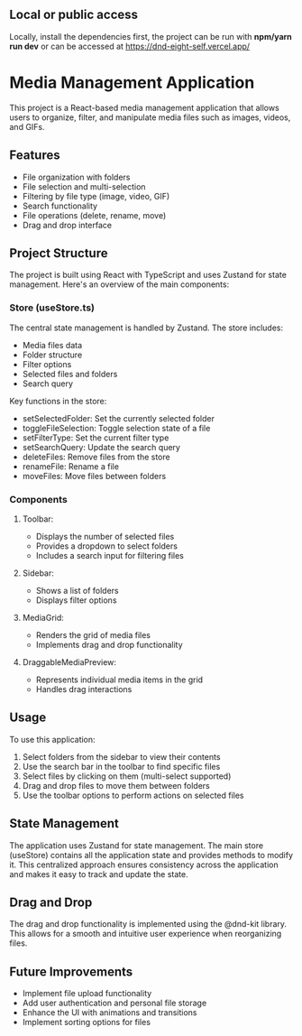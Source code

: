 ## Local or public access

Locally, install the dependencies first, the project can be run with **npm/yarn run dev** or can be accessed at https://dnd-eight-self.vercel.app/

# Media Management Application

This project is a React-based media management application that allows users to organize, filter, and manipulate media files such as images, videos, and GIFs.

## Features

- File organization with folders
- File selection and multi-selection
- Filtering by file type (image, video, GIF)
- Search functionality
- File operations (delete, rename, move)
- Drag and drop interface

## Project Structure

The project is built using React with TypeScript and uses Zustand for state management. Here's an overview of the main components:

### Store (useStore.ts)

The central state management is handled by Zustand. The store includes:

- Media files data
- Folder structure
- Filter options
- Selected files and folders
- Search query

Key functions in the store:

- setSelectedFolder: Set the currently selected folder
- toggleFileSelection: Toggle selection state of a file
- setFilterType: Set the current filter type
- setSearchQuery: Update the search query
- deleteFiles: Remove files from the store
- renameFile: Rename a file
- moveFiles: Move files between folders

### Components

1. Toolbar: 
   - Displays the number of selected files
   - Provides a dropdown to select folders
   - Includes a search input for filtering files

2. Sidebar:
   - Shows a list of folders
   - Displays filter options

3. MediaGrid:
   - Renders the grid of media files
   - Implements drag and drop functionality

4. DraggableMediaPreview:
   - Represents individual media items in the grid
   - Handles drag interactions

## Usage

To use this application:

1. Select folders from the sidebar to view their contents
2. Use the search bar in the toolbar to find specific files
3. Select files by clicking on them (multi-select supported)
4. Drag and drop files to move them between folders
5. Use the toolbar options to perform actions on selected files

## State Management

The application uses Zustand for state management. The main store (useStore) contains all the application state and provides methods to modify it. This centralized approach ensures consistency across the application and makes it easy to track and update the state.

## Drag and Drop

The drag and drop functionality is implemented using the @dnd-kit library. This allows for a smooth and intuitive user experience when reorganizing files.

## Future Improvements

- Implement file upload functionality
- Add user authentication and personal file storage
- Enhance the UI with animations and transitions
- Implement sorting options for files
